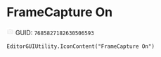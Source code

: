 # FrameCapture On
![](/img/FrameCapture%20On.png)
GUID: `7685827182630506593`
```
EditorGUIUtility.IconContent("FrameCapture On")
```
